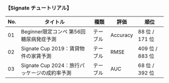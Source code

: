 ### 【Signate チュートリアル】
|  No. | タイトル | 種類 | 評価 | 順位 |
|------|-----|---|---|---|
| 01   | Beginner限定コンペ 第56回 糖尿病発症予測   | テーブル   | Accuracy   | 88 位 / 171 位  |
| 02   | Signate Cup 2019：賃貸物件の家賃予測    | テーブル   | RMSE   | 409 位 / 883 位  |
| 03   | Signate Cup 2024：旅行パッケージの成約率予測    | テーブル   | AUC   | 68 位 / 392 位  |
